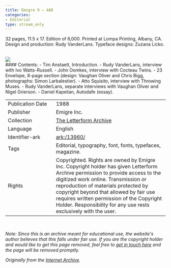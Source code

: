 ```yaml
---
title: Emigre 9 – 4AD
categories:
- Editorial
type: stream_only
---
```

32 pages, 11.5 x 17. Edition of 6,000. Printed at Lompa Printing, Albany, CA. Design and production: Rudy VanderLans. Typeface designs: Zuzana Licko.
<!-- more -->
<br>
<a href="https://archive.org/details/LFAEmigre0009"><img src="https://archive.org/download/LFAEmigre0009/LFA_Emigre_0009_0001.jpg "></a>
<br>
#### Contents:
- Tim Anstaett, Introduction.
- Rudy VanderLans, interview with Ivo Watts-Russell.
- John Oomkes, interview with Cocteau Twins.
- 23 Envelope, 8-page section (design: Vaughan Oliver and Chris Bigg, photographs: Simon Larbalestier).
- Atto Squisito, interview with Throwing Muses.
- Rudy VanderLans, separate interviews with Vaughan Oliver and Nigel Grierson.
- Daniel Kapelian, Autodafe (essay).

<table>
  <tr>
    <td style="width:30%">Publication Date</td>
    <td>1988</td>
  </tr>
  <tr>
    <td style="width:30%">Publisher</td>
    <td>Emigre Inc.</td>
  </tr>
  <tr>
    <td style="width:30%">Collection</td>
    <td><a href="https://letterformarchive.org">The Letterform Archive</a></td>
  </tr>
  <tr>
    <td style="width:30%">Language</td>
    <td>English</td>
  </tr>
  <tr>
    <td style="width:30%">Identifier-ark</td>
    <td><a href="https://archive.org/details/LFAEmigre0009">ark:/13960/</a></td>
  </tr>
  <tr>
    <td style="width:30%">Tags</td>
    <td>Editorial, typography, font, fonts, typefaces, magazine.</td>
  </tr>
  <tr>
    <td style="width:30%">Rights</td>
    <td>Copyrighted. Rights are owned by Emigre Inc. Copyright holder has given Letterform Archive permission to provide access to the digitized work online. Transmission or reproduction of materials protected by copyright beyond that allowed by fair use requires written permission of the Copyright Holder. Responsibility for any use rests exclusively with the user.</td>
  </tr>
</table>
<br>

_Note: Since this is an archive meant for educational use, the website's author believes that this falls under fair use. If you are the copyright holder and would like to get this page removed, feel free to [get in touch here](https://marier.design/about) and the page will be removed promptly._

_Originally from the [Internet Archive](https://archive.org/details/LFAEmigre0009/)._
